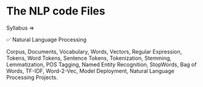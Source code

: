 # The NLP code Files 

Syllabus =>

✅ Natural Language Processing

Corpus, Documents, Vocabulary, Words, Vectors, Regular Expression, Tokens, Word Tokens, Sentence Tokens, Tokenization, Stemming, Lemmatization, POS Tagging, Named Entity Recognition, StopWords, Bag of Words, TF-IDF, Word-2-Vec, Model Deployment, Natural Language Processing Projects.
